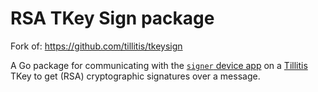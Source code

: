 # RSA TKey Sign package
Fork of: https://github.com/tillitis/tkeysign

A Go package for communicating with the [`signer` device
app](https://github.com/tillitis/tkey-device-signer) on a
[Tillitis](https://tillitis.se/) TKey to get (RSA) cryptographic signatures
over a message. 
